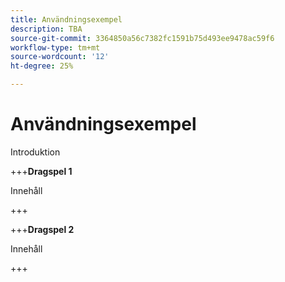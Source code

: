 ```yaml
---
title: Användningsexempel
description: TBA
source-git-commit: 3364850a56c7382fc1591b75d493ee9478ac59f6
workflow-type: tm+mt
source-wordcount: '12'
ht-degree: 25%

---
```


# Användningsexempel

Introduktion

+++**Dragspel 1**

Innehåll

+++

+++**Dragspel 2**

Innehåll

+++
